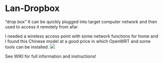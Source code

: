 # Lan-Dropbox

“drop box” It can be quickly plugged into target computer network and then used to access it remotely from afar.

I needed a wireless access point with some network functions for home and I found this Chinese model at a good price in which OpenWRT and some tools can be installed.
![](https://github.com/pollonegro/Lan-Dropbox/blob/master/img/1.png)


See WIKI for full information and instructions!


